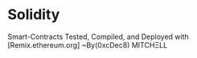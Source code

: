 # Solidity
Smart-Contracts Tested, Compiled, and Deployed with [Remix.ethereum.org] ~By(0xcDec8) MITCHΞLL

